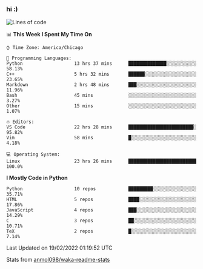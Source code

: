 ### hi :)

<!--START_SECTION:waka-->
![Lines of code](https://img.shields.io/badge/From%20Hello%20World%20I%27ve%20Written-481%20Thousand%20lines%20of%20code-blue)

📊 **This Week I Spent My Time On** 

```text
⌚︎ Time Zone: America/Chicago

💬 Programming Languages: 
Python                   13 hrs 37 mins      ██████████████░░░░░░░░░░░   58.13% 
C++                      5 hrs 32 mins       ██████░░░░░░░░░░░░░░░░░░░   23.65% 
Markdown                 2 hrs 48 mins       ███░░░░░░░░░░░░░░░░░░░░░░   11.96% 
Bash                     45 mins             ░░░░░░░░░░░░░░░░░░░░░░░░░   3.27% 
Other                    15 mins             ░░░░░░░░░░░░░░░░░░░░░░░░░   1.07%

🔥 Editors: 
VS Code                  22 hrs 28 mins      ████████████████████████░   95.82% 
Vim                      58 mins             █░░░░░░░░░░░░░░░░░░░░░░░░   4.18%

💻 Operating System: 
Linux                    23 hrs 26 mins      █████████████████████████   100.0%

```

**I Mostly Code in Python** 

```text
Python                   10 repos            █████████░░░░░░░░░░░░░░░░   35.71% 
HTML                     5 repos             ████░░░░░░░░░░░░░░░░░░░░░   17.86% 
JavaScript               4 repos             ███░░░░░░░░░░░░░░░░░░░░░░   14.29% 
C                        3 repos             ██░░░░░░░░░░░░░░░░░░░░░░░   10.71% 
TeX                      2 repos             █░░░░░░░░░░░░░░░░░░░░░░░░   7.14%

```



 Last Updated on 19/02/2022 01:19:52 UTC
<!--END_SECTION:waka-->

Stats from [anmol098/waka-readme-stats](https://github.com/anmol098/waka-readme-stats)